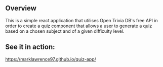 ## Overview 
This is a simple react application that utilises Open Trivia DB's free API in order to create a quiz component that allows a user to generate a quiz based on a chosen subject and of a given difficulty level.

## See it in action:
https://marklawrence97.github.io/quiz-app/
